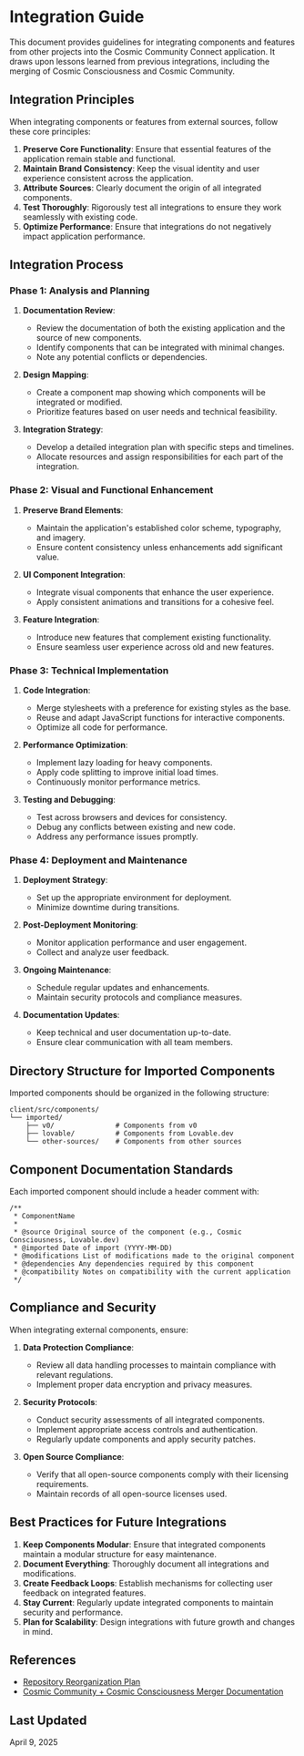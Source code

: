 # Integration Guide

This document provides guidelines for integrating components and features from other projects into the Cosmic Community Connect application. It draws upon lessons learned from previous integrations, including the merging of Cosmic Consciousness and Cosmic Community.

## Integration Principles

When integrating components or features from external sources, follow these core principles:

1. **Preserve Core Functionality**: Ensure that essential features of the application remain stable and functional.
2. **Maintain Brand Consistency**: Keep the visual identity and user experience consistent across the application.
3. **Attribute Sources**: Clearly document the origin of all integrated components.
4. **Test Thoroughly**: Rigorously test all integrations to ensure they work seamlessly with existing code.
5. **Optimize Performance**: Ensure that integrations do not negatively impact application performance.

## Integration Process

### Phase 1: Analysis and Planning

1. **Documentation Review**:
   - Review the documentation of both the existing application and the source of new components.
   - Identify components that can be integrated with minimal changes.
   - Note any potential conflicts or dependencies.

2. **Design Mapping**:
   - Create a component map showing which components will be integrated or modified.
   - Prioritize features based on user needs and technical feasibility.

3. **Integration Strategy**:
   - Develop a detailed integration plan with specific steps and timelines.
   - Allocate resources and assign responsibilities for each part of the integration.

### Phase 2: Visual and Functional Enhancement

1. **Preserve Brand Elements**:
   - Maintain the application's established color scheme, typography, and imagery.
   - Ensure content consistency unless enhancements add significant value.

2. **UI Component Integration**:
   - Integrate visual components that enhance the user experience.
   - Apply consistent animations and transitions for a cohesive feel.

3. **Feature Integration**:
   - Introduce new features that complement existing functionality.
   - Ensure seamless user experience across old and new features.

### Phase 3: Technical Implementation

1. **Code Integration**:
   - Merge stylesheets with a preference for existing styles as the base.
   - Reuse and adapt JavaScript functions for interactive components.
   - Optimize all code for performance.

2. **Performance Optimization**:
   - Implement lazy loading for heavy components.
   - Apply code splitting to improve initial load times.
   - Continuously monitor performance metrics.

3. **Testing and Debugging**:
   - Test across browsers and devices for consistency.
   - Debug any conflicts between existing and new code.
   - Address any performance issues promptly.

### Phase 4: Deployment and Maintenance

1. **Deployment Strategy**:
   - Set up the appropriate environment for deployment.
   - Minimize downtime during transitions.

2. **Post-Deployment Monitoring**:
   - Monitor application performance and user engagement.
   - Collect and analyze user feedback.

3. **Ongoing Maintenance**:
   - Schedule regular updates and enhancements.
   - Maintain security protocols and compliance measures.

4. **Documentation Updates**:
   - Keep technical and user documentation up-to-date.
   - Ensure clear communication with all team members.

## Directory Structure for Imported Components

Imported components should be organized in the following structure:

```
client/src/components/
└── imported/
    ├── v0/               # Components from v0
    ├── lovable/          # Components from Lovable.dev
    └── other-sources/    # Components from other sources
```

## Component Documentation Standards

Each imported component should include a header comment with:

```tsx
/**
 * ComponentName
 * 
 * @source Original source of the component (e.g., Cosmic Consciousness, Lovable.dev)
 * @imported Date of import (YYYY-MM-DD)
 * @modifications List of modifications made to the original component
 * @dependencies Any dependencies required by this component
 * @compatibility Notes on compatibility with the current application
 */
```

## Compliance and Security

When integrating external components, ensure:

1. **Data Protection Compliance**:
   - Review all data handling processes to maintain compliance with relevant regulations.
   - Implement proper data encryption and privacy measures.

2. **Security Protocols**:
   - Conduct security assessments of all integrated components.
   - Implement appropriate access controls and authentication.
   - Regularly update components and apply security patches.

3. **Open Source Compliance**:
   - Verify that all open-source components comply with their licensing requirements.
   - Maintain records of all open-source licenses used.

## Best Practices for Future Integrations

1. **Keep Components Modular**: Ensure that integrated components maintain a modular structure for easy maintenance.
2. **Document Everything**: Thoroughly document all integrations and modifications.
3. **Create Feedback Loops**: Establish mechanisms for collecting user feedback on integrated features.
4. **Stay Current**: Regularly update integrated components to maintain security and performance.
5. **Plan for Scalability**: Design integrations with future growth and changes in mind.

## References

- [Repository Reorganization Plan](REPOSITORY_REORGANIZATION_PLAN.md)
- [Cosmic Community + Cosmic Consciousness Merger Documentation](../dev-docs/COSMIC_MERGER.md)

## Last Updated

April 9, 2025